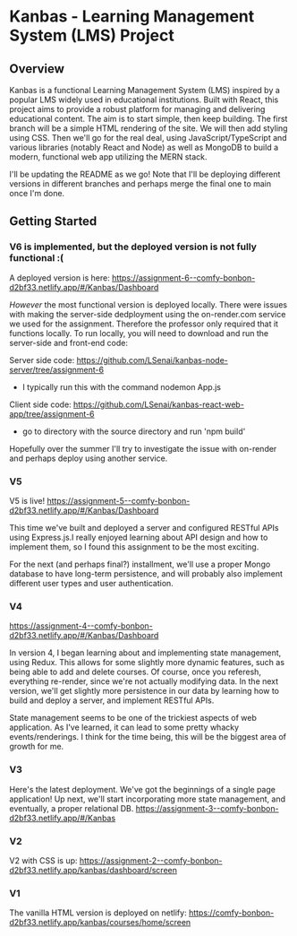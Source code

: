 # Kanbas - Learning Management System (LMS) Project

## Overview

Kanbas is a functional Learning Management System (LMS) inspired by a popular LMS widely used in educational institutions. Built with React, this project aims to provide a robust platform for managing and delivering educational content. The aim is to start simple, then keep building. The first branch will be a simple HTML rendering of the site. We will then add styling using CSS. Then we'll go for the real deal, using JavaScript/TypeScript and various libraries (notably React and Node) as well as MongoDB to build a modern, functional web app utilizing the MERN stack. 

I'll be updating the README as we go! Note that I'll be deploying different versions in different branches and perhaps merge the final one to main once I'm done.

## Getting Started

### V6 is implemented, but the deployed version is not fully functional :( 
A deployed version is here: https://assignment-6--comfy-bonbon-d2bf33.netlify.app/#/Kanbas/Dashboard

*However* the most functional version is deployed locally. There were issues with making the server-side dedployment using the on-render.com service we used for the assignment. Therefore the professor only required that it functions locally. To run locally, you will need to download and run the server-side and front-end code:

Server side code: https://github.com/LSenai/kanbas-node-server/tree/assignment-6
- I typically run this with the command nodemon App.js

Client side code: https://github.com/LSenai/kanbas-react-web-app/tree/assignment-6
- go to directory with the source directory and run 'npm build'

Hopefully over the summer I'll try to investigate the issue with on-render and perhaps deploy using another service. 

### V5 
V5 is live! https://assignment-5--comfy-bonbon-d2bf33.netlify.app/#/Kanbas/Dashboard

This time we've built and deployed a server and configured RESTful APIs using Express.js.I really enjoyed learning about API design and how to implement them, so I found this assignment to be the most exciting. 

For the next (and perhaps final?) installment, we'll use a proper Mongo database to have long-term persistence, and will probably also implement different user types and user authentication.

### V4
https://assignment-4--comfy-bonbon-d2bf33.netlify.app/#/Kanbas/Dashboard 

In version 4, I began learning about and implementing state management, using Redux. This allows for some slightly more dynamic features, such as being able to add and delete courses. Of course, once you referesh, everything re-render, since we're not actually modifying data. In the next version, we'll get slightly more persistence in our data by learning how to build and deploy a server, and implement RESTful APIs.

State management seems to be one of the trickiest aspects of web application. As I've learned, it can lead to some pretty whacky events/renderings. I think for the time being, this will be the biggest area of growth for me. 

### V3
Here's the latest deployment. We've got the beginnings of a single page application! Up next, we'll start incorporating more state management, and eventually, a proper relational DB. https://assignment-3--comfy-bonbon-d2bf33.netlify.app/#/Kanbas

### V2
V2 with CSS is up: https://assignment-2--comfy-bonbon-d2bf33.netlify.app/kanbas/dashboard/screen

### V1

The vanilla HTML version is deployed on netlify: https://comfy-bonbon-d2bf33.netlify.app/kanbas/courses/home/screen



